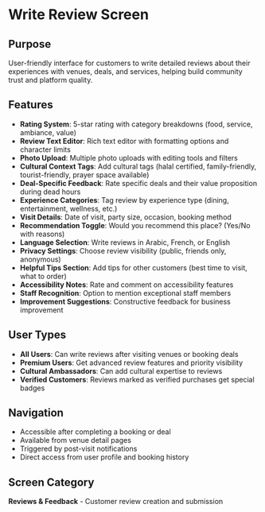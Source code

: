 # Write Review Screen

## Purpose
User-friendly interface for customers to write detailed reviews about their experiences with venues, deals, and services, helping build community trust and platform quality.

## Features
- **Rating System**: 5-star rating with category breakdowns (food, service, ambiance, value)
- **Review Text Editor**: Rich text editor with formatting options and character limits
- **Photo Upload**: Multiple photo uploads with editing tools and filters
- **Cultural Context Tags**: Add cultural tags (halal certified, family-friendly, tourist-friendly, prayer space available)
- **Deal-Specific Feedback**: Rate specific deals and their value proposition during dead hours
- **Experience Categories**: Tag review by experience type (dining, entertainment, wellness, etc.)
- **Visit Details**: Date of visit, party size, occasion, booking method
- **Recommendation Toggle**: Would you recommend this place? (Yes/No with reasons)
- **Language Selection**: Write reviews in Arabic, French, or English
- **Privacy Settings**: Choose review visibility (public, friends only, anonymous)
- **Helpful Tips Section**: Add tips for other customers (best time to visit, what to order)
- **Accessibility Notes**: Rate and comment on accessibility features
- **Staff Recognition**: Option to mention exceptional staff members
- **Improvement Suggestions**: Constructive feedback for business improvement

## User Types
- **All Users**: Can write reviews after visiting venues or booking deals
- **Premium Users**: Get advanced review features and priority visibility
- **Cultural Ambassadors**: Can add cultural expertise to reviews
- **Verified Customers**: Reviews marked as verified purchases get special badges

## Navigation
- Accessible after completing a booking or deal
- Available from venue detail pages
- Triggered by post-visit notifications
- Direct access from user profile and booking history

## Screen Category
**Reviews & Feedback** - Customer review creation and submission